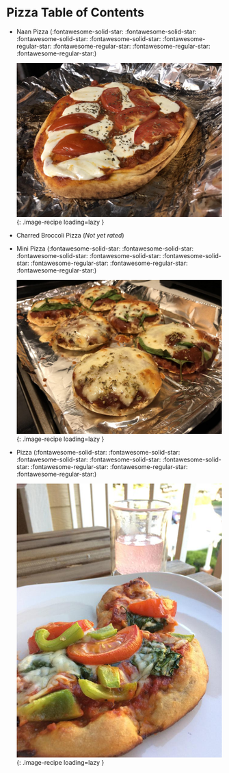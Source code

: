 # Pizza Table of Contents

- Naan Pizza (:fontawesome-solid-star: :fontawesome-solid-star: :fontawesome-solid-star: :fontawesome-solid-star: :fontawesome-regular-star: :fontawesome-regular-star: :fontawesome-regular-star: :fontawesome-regular-star:)

    ![naan_pizza.jpg](./naan_pizza.jpg){: .image-recipe loading=lazy }

- Charred Broccoli Pizza (*Not yet rated*)

    <!-- TODO: Capture image -->

- Mini Pizza (:fontawesome-solid-star: :fontawesome-solid-star: :fontawesome-solid-star: :fontawesome-solid-star: :fontawesome-solid-star: :fontawesome-regular-star: :fontawesome-regular-star: :fontawesome-regular-star:)

    ![mini_pizza.jpg](./mini_pizza.jpg){: .image-recipe loading=lazy }

- Pizza (:fontawesome-solid-star: :fontawesome-solid-star: :fontawesome-solid-star: :fontawesome-solid-star: :fontawesome-solid-star: :fontawesome-regular-star: :fontawesome-regular-star: :fontawesome-regular-star:)

    ![pizza.jpg](./pizza.jpg){: .image-recipe loading=lazy }